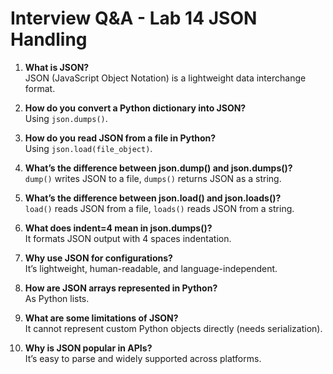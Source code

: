# Interview Q&A - Lab 14 JSON Handling

1. **What is JSON?**  
   JSON (JavaScript Object Notation) is a lightweight data interchange format.

2. **How do you convert a Python dictionary into JSON?**  
   Using `json.dumps()`.

3. **How do you read JSON from a file in Python?**  
   Using `json.load(file_object)`.

4. **What’s the difference between json.dump() and json.dumps()?**  
   `dump()` writes JSON to a file, `dumps()` returns JSON as a string.

5. **What’s the difference between json.load() and json.loads()?**  
   `load()` reads JSON from a file, `loads()` reads JSON from a string.

6. **What does indent=4 mean in json.dumps()?**  
   It formats JSON output with 4 spaces indentation.

7. **Why use JSON for configurations?**  
   It’s lightweight, human-readable, and language-independent.

8. **How are JSON arrays represented in Python?**  
   As Python lists.

9. **What are some limitations of JSON?**  
   It cannot represent custom Python objects directly (needs serialization).

10. **Why is JSON popular in APIs?**  
   It’s easy to parse and widely supported across platforms.
